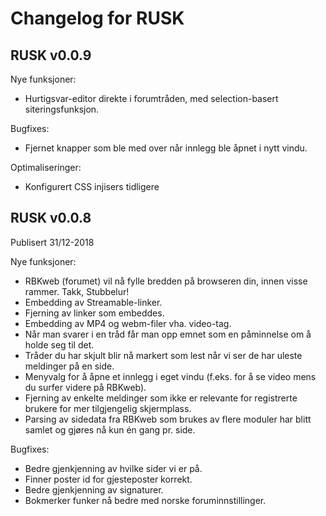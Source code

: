 # Changelog for RUSK

## RUSK v0.0.9

Nye funksjoner:

- Hurtigsvar-editor direkte i forumtråden, med selection-basert siteringsfunksjon.

Bugfixes:

- Fjernet knapper som ble med over når innlegg ble åpnet i nytt vindu.

Optimaliseringer:

- Konfigurert CSS injisers tidligere

## RUSK v0.0.8

Publisert 31/12-2018

Nye funksjoner:

- RBKweb (forumet) vil nå fylle bredden på browseren din, innen visse rammer. Takk, Stubbelur!
- Embedding av Streamable-linker.
- Fjerning av linker som embeddes.
- Embedding av MP4 og webm-filer vha. video-tag.
- Når man svarer i en tråd får man opp emnet som en påminnelse om å holde seg til det.
- Tråder du har skjult blir nå markert som lest når vi ser de har uleste meldinger på en side.
- Menyvalg for å åpne et innlegg i eget vindu (f.eks. for å se video mens du surfer videre på RBKweb).
- Fjerning av enkelte meldinger som ikke er relevante for registrerte brukere for mer tilgjengelig skjermplass.
- Parsing av sidedata fra RBKweb som brukes av flere moduler har blitt samlet og gjøres nå kun én gang pr. side.

Bugfixes:

- Bedre gjenkjenning av hvilke sider vi er på.
- Finner poster id for gjesteposter korrekt.
- Bedre gjenkjenning av signaturer.
- Bokmerker funker nå bedre med norske foruminnstillinger.
